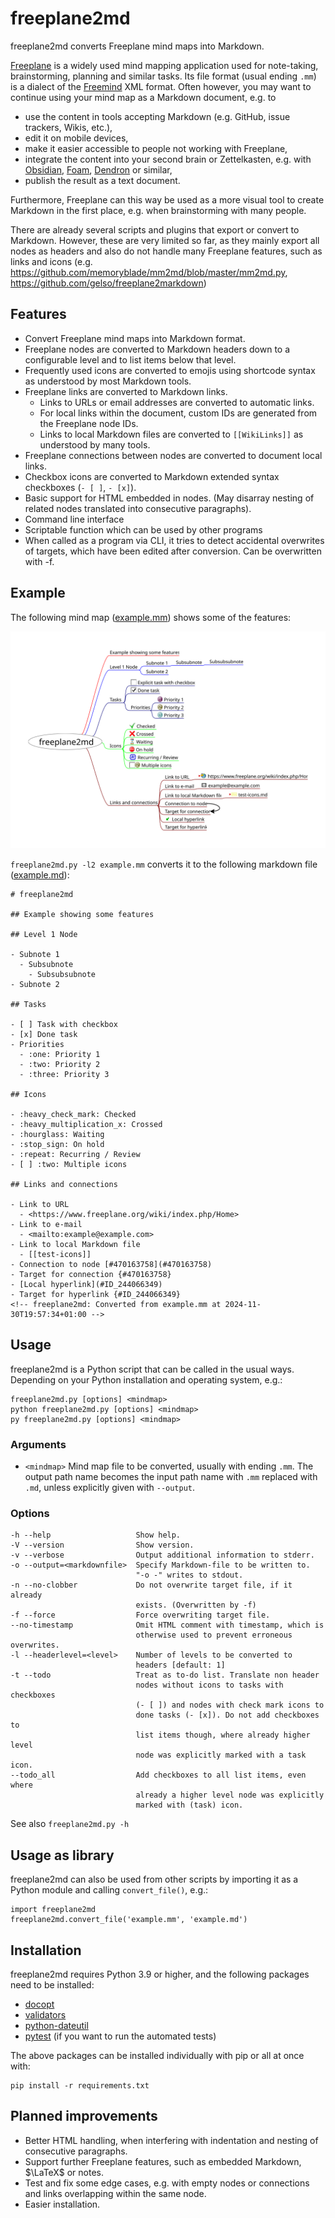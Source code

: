 # freeplane2md

freeplane2md converts Freeplane mind maps into Markdown.

[Freeplane](https://www.freeplane.org) is a widely used mind mapping application used for note-taking, brainstorming, planning and similar tasks. Its file format (usual ending `.mm`) is a dialect of the [Freemind](http://freemind.sourceforge.net) XML format. Often however, you may want to continue using your mind map as a Markdown document, e.g. to

- use the content in tools accepting Markdown (e.g. GitHub, issue trackers, Wikis, etc.),
- edit it on mobile devices,
- make it easier accessible to people not working with Freeplane,
- integrate the content into your second brain or Zettelkasten, e.g. with [Obsidian](https://obsidian.md), [Foam](https://foambubble.github.io/foam/), [Dendron](
https://www.dendron.so/) or similar,
- publish the result as a text document.

Furthermore, Freeplane can this way be used as a more visual tool to create Markdown in the first place, e.g. when brainstorming with many people.

There are already several scripts and plugins that export or convert to Markdown. However, these are very limited so far, as they mainly export all nodes as headers and also do not handle many Freeplane features, such as links and icons (e.g. <https://github.com/memoryblade/mm2md/blob/master/mm2md.py>, <https://github.com/gelso/freeplane2markdown>)

## Features

- Convert Freeplane mind maps into Markdown format.
- Freeplane nodes are converted to Markdown headers down to a configurable level and to list items below that level.
- Frequently used icons are converted to emojis using shortcode syntax as understood by most Markdown tools.
- Freeplane links are converted to Markdown links.
  - Links to URLs or email addresses are converted to automatic links.
  - For local links within the document, custom IDs are generated from the Freeplane node IDs.
  - Links to local Markdown files are converted to `[[WikiLinks]]` as understood by many tools.
- Freeplane connections between nodes are converted to document local links.
- Checkbox icons are converted to Markdown extended syntax checkboxes (`- [ ]`, `- [x]`).
- Basic support for HTML embedded in nodes. (May disarray nesting of related nodes translated into consecutive paragraphs).
- Command line interface
- Scriptable function which can be used by other programs
- When called as a program via CLI, it tries to detect accidental overwrites of targets, which have been edited after conversion. Can be overwritten with -f.

## Example

The following mind map ([example.mm](example.mm)) shows some of the features:

![Example Mind Map](example.svg)

 `freeplane2md.py -l2 example.mm` converts it to the following markdown file ([example.md](example.md)):

    # freeplane2md
    
    ## Example showing some features
    
    ## Level 1 Node
    
    - Subnote 1
      - Subsubnote
        - Subsubsubnote
    - Subnote 2
    
    ## Tasks
    
    - [ ] Task with checkbox
    - [x] Done task
    - Priorities
      - :one: Priority 1
      - :two: Priority 2
      - :three: Priority 3
    
    ## Icons
    
    - :heavy_check_mark: Checked
    - :heavy_multiplication_x: Crossed
    - :hourglass: Waiting
    - :stop_sign: On hold
    - :repeat: Recurring / Review
    - [ ] :two: Multiple icons
    
    ## Links and connections
    
    - Link to URL
      - <https://www.freeplane.org/wiki/index.php/Home>
    - Link to e-mail
      - <mailto:example@example.com>
    - Link to local Markdown file
      - [[test-icons]]
    - Connection to node [#470163758](#470163758)
    - Target for connection {#470163758}
    - [Local hyperlink](#ID_244066349)
    - Target for hyperlink {#ID_244066349}
    <!-- freeplane2md: Converted from example.mm at 2024-11-30T19:57:34+01:00 -->

## Usage

freeplane2md is a Python script that can be called in the usual ways. Depending on your Python installation and operating system, e.g.:

    freeplane2md.py [options] <mindmap>
    python freeplane2md.py [options] <mindmap>
    py freeplane2md.py [options] <mindmap>

### Arguments

- `<mindmap>`   Mind map file to be converted, usually with ending `.mm`. The output path name becomes the input path name with
    `.mm` replaced with `.md`, unless explicitly given with `--output`.

### Options

    -h --help                   Show help.
    -V --version                Show version.
    -v --verbose                Output additional information to stderr.
    -o --output=<markdownfile>  Specify Markdown-file to be written to.
                                "-o -" writes to stdout.
    -n --no-clobber             Do not overwrite target file, if it already
                                exists. (Overwritten by -f) 
    -f --force                  Force overwriting target file.         
    --no-timestamp              Omit HTML comment with timestamp, which is
                                otherwise used to prevent erroneous overwrites.  
    -l --headerlevel=<level>    Number of levels to be converted to
                                headers [default: 1] 
    -t --todo                   Treat as to-do list. Translate non header
                                nodes without icons to tasks with checkboxes
                                (- [ ]) and nodes with check mark icons to
                                done tasks (- [x]). Do not add checkboxes to
                                list items though, where already higher level
                                node was explicitly marked with a task icon.
    --todo_all                  Add checkboxes to all list items, even where
                                already a higher level node was explicitly
                                marked with (task) icon.


See also `freeplane2md.py -h`

## Usage as library

freeplane2md can also be used from other scripts by importing it as a Python module and calling `convert_file()`, e.g.:

    import freeplane2md
    freeplane2md.convert_file('example.mm', 'example.md')

## Installation

freeplane2md requires Python 3.9 or higher, and the following packages need to be installed:

- [docopt](https://pypi.org/project/docopt/)
- [validators](https://pypi.org/project/validators/)
- [python-dateutil](https://pypi.org/project/python-dateutil/)
- [pytest](https://pypi.org/project/pytest/) (if you want to run the automated tests)

The above packages can be installed individually with pip or all at once with:

    pip install -r requirements.txt

## Planned improvements

- Better HTML handling, when interfering with indentation and nesting of consecutive paragraphs.
- Support further Freeplane features, such as embedded Markdown, $\LaTeX$ or notes.
- Test and fix some edge cases, e.g. with empty nodes or connections and links overlapping within the same node.
- Easier installation.
